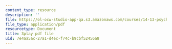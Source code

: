 ```yaml
---
content_type: resource
description: ''
file: https://ol-ocw-studio-app-qa.s3.amazonaws.com/courses/14-13-psychology-and-economics-spring-2020/7e4aa5ac27a1d4ecf74cb9cbf52456a8_lD_73cro7wc.pdf
file_type: application/pdf
resourcetype: Document
title: 3play pdf file
uid: 7e4aa5ac-27a1-d4ec-f74c-b9cbf52456a8
---
```

